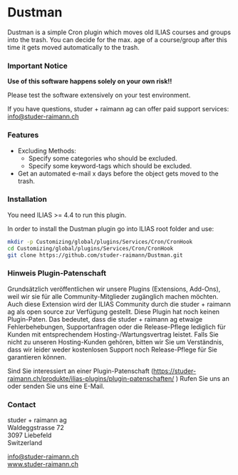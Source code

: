 Dustman
========
Dustman is a simple Cron plugin which moves old ILIAS courses and groups into the trash. You can decide for the max. age
of a course/group after this time it gets moved automatically to the trash.

### Important Notice
**Use of this software happens solely on your own risk!!**

Please test the software extensively on your test environment.

If you have questions, studer + raimann ag can offer paid support services: info@studer-raimann.ch

### Features
* Excluding Methods:
  * Specify some categories who should be excluded.
  * Specify some keyword-tags which should be excluded.
* Get an automated e-mail x days before the object gets moved to the trash.

### Installation
You need ILIAS >= 4.4 to run this plugin.

In order to install the Dustman plugin go into ILIAS root folder and use:

```bash
mkdir -p Customizing/global/plugins/Services/Cron/CronHook
cd Customizing/global/plugins/Services/Cron/CronHook
git clone https://github.com/studer-raimann/Dustman.git
```

### Hinweis Plugin-Patenschaft
Grundsätzlich veröffentlichen wir unsere Plugins (Extensions, Add-Ons), weil wir sie für alle Community-Mitglieder zugänglich machen möchten. Auch diese Extension wird der ILIAS Community durch die studer + raimann ag als open source zur Verfügung gestellt. Diese Plugin hat noch keinen Plugin-Paten. Das bedeutet, dass die studer + raimann ag etwaige Fehlerbehebungen, Supportanfragen oder die Release-Pflege lediglich für Kunden mit entsprechendem Hosting-/Wartungsvertrag leistet. Falls Sie nicht zu unseren Hosting-Kunden gehören, bitten wir Sie um Verständnis, dass wir leider weder kostenlosen Support noch Release-Pflege für Sie garantieren können.

Sind Sie interessiert an einer Plugin-Patenschaft (https://studer-raimann.ch/produkte/ilias-plugins/plugin-patenschaften/ ) Rufen Sie uns an oder senden Sie uns eine E-Mail.

### Contact
studer + raimann ag  
Waldeggstrasse 72  
3097 Liebefeld  
Switzerland 

info@studer-raimann.ch  
www.studer-raimann.ch  


